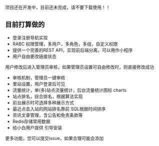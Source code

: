 项目还在开发中，目前还未完成，请不要下载使用！！


## 目前打算做的

- 登录注册导航实现
- RABC 权限管理，多用户，多角色，多组，自定义权限
- 提供一个完善的REST API，实现前后端分离，可以用作小程序
- 用户自由更改链接状态

用户修改后进入管理员审核，如果管理员设置可自由修改时，则直接修改成功

- 审核机制，管理员一键审核
- 里站设置，用户登录后可见
- 流量统计，单(多)站点流量统计，后台流量统计图标 charts
- 站点排名，综合排名，根据算法实现
- 前台展示时可选择多种展示方式
- 最近点击入站的网站排名靠前 SQL根据时间排序
- 资讯文章管理，含公告和免责条款等
- Redis存储常用数据
- 给小白用户提供 引导安装

更多功能，您可以提交issue，如果合理可能会添加